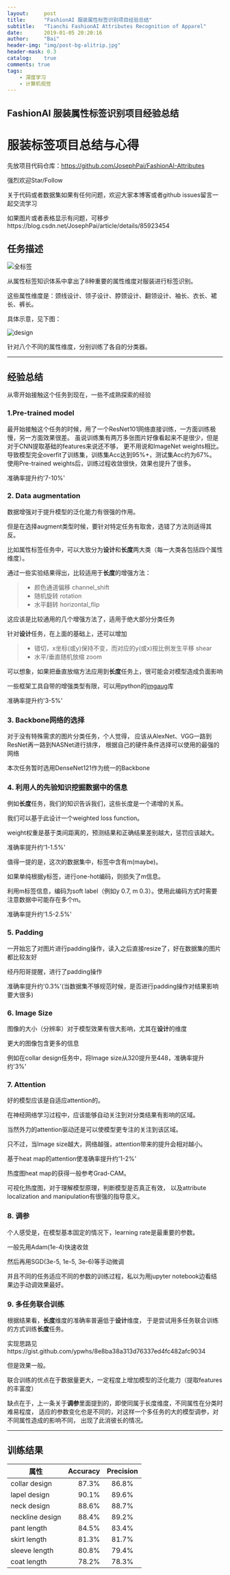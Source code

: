 ```yaml
---
layout:     post
title:      "FashionAI 服装属性标签识别项目经验总结"
subtitle:   "Tianchi FashionAI Attributes Recognition of Apparel"
date:       2019-01-05 20:20:16
author:     "Bai"
header-img: "img/post-bg-alitrip.jpg"
header-mask: 0.3
catalog:    true
comments: true
tags:
    - 深度学习
    - 计算机视觉
---
```


FashionAI 服装属性标签识别项目经验总结
------


# 服装标签项目总结与心得

先放项目代码仓库：https://github.com/JosephPai/FashionAI-Attributes

强烈欢迎Star/Follow

关于代码或者数据集如果有任何问题，欢迎大家本博客或者github issues留言一起交流学习

如果图片或者表格显示有问题，可移步https://blog.csdn.net/JosephPai/article/details/85923454

## 任务描述

![全标签](https://work.alibaba-inc.com/aliwork_tfs/g01_alibaba-inc_com/tfscom/TB13fXtXKuSBuNjSsziXXbq8pXa.tfsprivate.png)

从属性标签知识体系中拿出了8种重要的属性维度对服装进行标签识别。

这些属性维度是：颈线设计、领子设计、脖颈设计、翻领设计、袖长、衣长、裙长、裤长。

具体示意，见下图：

 ![design](https://work.alibaba-inc.com/aliwork_tfs/g01_alibaba-inc_com/tfscom/TB1CgoOXqmWBuNjy1XaXXXCbXXa.tfsprivate.jpg)

针对八个不同的属性维度，分别训练了各自的分类器。

-----

## 经验总结

从零开始接触这个任务到现在，一些不成熟探索的经验

### 1.Pre-trained model

最开始接触这个任务的时候，用了一个ResNet101网络直接训练，一方面训练极慢，另一方面效果很差。
虽说训练集有两万多张图片好像看起来不是很少，但是对于CNN提取基础的features来说还不够，
更不用说和ImageNet weights相比。
导致模型完全overfit了训练集，训练集Acc达到95%+，测试集Acc约为67%。
使用Pre-trained weights后，训练过程收敛很快，效果也提升了很多。

准确率提升约'7-10%'

### 2. Data augmentation

数据增强对于提升模型的泛化能力有很强的作用。

但是在选择augment类型时候，要针对特定任务有取舍，选错了方法则适得其反。

比如属性标签任务中，可以大致分为**设计**和**长度**两大类（每一大类各包括四个属性维度）。

通过一些实验结果得出，比较适用于**长度**的增强方法：
> * 颜色通道偏移 channel_shift
> * 随机旋转 rotation
> * 水平翻转 horizontal_flip

这应该是比较通用的几个增强方法了，适用于绝大部分分类任务

针对**设计**任务，在上面的基础上，还可以增加
> * 错切，x坐标(或y)保持不变，而对应的y(或x)按比例发生平移 shear
> * 水平/垂直随机放缩 zoom

可以想象，如果把垂直放缩方法应用到**长度**任务上，很可能会对模型造成负面影响

一些框架工具自带的增强类型有限，可以用python的[imgaug](https://github.com/aleju/imgaug)库

准确率提升约'3-5%'

### 3. Backbone网络的选择

对于没有特殊需求的图片分类任务，个人觉得，
应该从AlexNet、VGG一路到ResNet再一路到NASNet进行排序，
根据自己的硬件条件选择可以使用的最强的网络

本次任务暂时选用DenseNet121作为统一的Backbone

### 4. 利用人的先验知识挖掘数据中的信息
例如**长度**任务，我们的知识告诉我们，这些长度是一个递增的关系。

我们可以基于此设计一个weighted loss function。

weight权重是基于类间距离的，预测结果和正确结果差别越大，惩罚应该越大。

准确率提升约'1-1.5%'

值得一提的是，这次的数据集中，标签中含有m(maybe)。

如果单纯根据y标签，进行one-hot编码，则损失了m信息。

利用m标签信息，编码为soft label（例如y 0.7, m 0.3）。使用此编码方式时需要注意数据中可能存在多个m。

准确率提升约'1.5-2.5%'

### 5. Padding
一开始忘了对图片进行padding操作，读入之后直接resize了，好在数据集的图片都比较友好

经丹阳哥提醒，进行了padding操作

准确率提升约'0.3%'(当数据集不够规范时候，是否进行padding操作对结果影响要大很多)

### 6. Image Size
图像的大小（分辨率）对于模型效果有很大影响，尤其在**设计**的维度

更大的图像包含更多的信息

例如在collar design任务中，将Image size从320提升至448，准确率提升约'3%'

### 7. Attention

好的模型应该是自适应attention的。

在神经网络学习过程中，应该能够自动关注到对分类结果有影响的区域。

当然外力的attention驱动还是可以使模型更专注的关注到该区域。

只不过，当Image size越大，网络越强，attention带来的提升会相对越小。

基于heat map的attention使准确率提升约'1-2%'

热度图heat map的获得一般参考Grad-CAM。

可视化热度图，对于理解模型原理，判断模型是否真正有效，
以及attribute localization and manipulation有很强的指导意义。

### 8. 调参

个人感受是，在模型基本固定的情况下，learning rate是最重要的参数。

一般先用Adam(1e-4)快速收敛

然后再用SGD(3e-5, 1e-5, 3e-6)等手动微调

并且不同的任务适应不同的参数的训练过程，私以为用jupyter notebook边看结果边手动调效果最好。

### 9. 多任务联合训练

根据结果看，**长度**维度的准确率普遍低于**设计**维度，
于是尝试用多任务联合训练的方式训练**长度**任务。

实现思路见https://gist.github.com/ypwhs/8e8ba38a313d76337ed4fc482afc9034

但是效果一般。

联合训练的优点在于数据量更大，一定程度上增加模型的泛化能力（提取features的丰富度）

缺点在于，上一条关于**调参**里面提到的，即使同属于长度维度，不同属性在分类时难易程度，
适应的参数变化也是不同的，对这样一个多任务的大的模型调参，对不同属性造成的影响不同，
出现了此消彼长的情况。

-----
## 训练结果
| 属性       | Accuracy   |  Precision  |
| --------   | -----:     | :----:      |
| collar design | 87.3%   |   86.8%     |
| lapel design  | 90.1%   |   89.6%     |
| neck design   | 88.6%   |   88.7%     |
|neckline design| 88.4%   |   89.2%     |
| pant length   | 84.5%   |   83.4%     |
| skirt length  | 81.3%   |   81.7%     |
|sleeve length  | 80.8%   |   79.4%     |
| coat length   | 78.2%   |   78.3%     |



